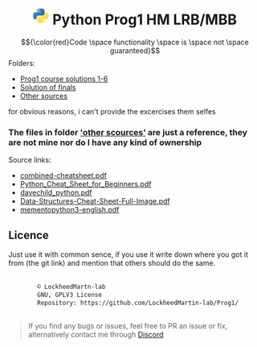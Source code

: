 <div align="center"><h1><img src="https://github.com/LockheedMartin-lab/Prog1/blob/main/Other%20sources/Other/Python-logo-notext.svg.png?raw=true" alt="" height=32px width=32px></img>&nbspPython Prog1 HM LRB/MBB</h1></div>

$${\color{red}Code \space functionality \space is \space not \space guaranteed}$$
Folders:
* [Prog1 course solutions 1-6](https://github.com/LockheedMartin-lab/Prog1/tree/main/Solution)
* [Solution of finals](https://github.com/LockheedMartin-lab/Prog1/tree/main/Finals)
* [Other sources](https://github.com/LockheedMartin-lab/Prog1/tree/main/Other%20sources%20)  

for obvious reasons, i can't provide the excercises them selfes 


### The files in folder ['other scources'](https://github.com/LockheedMartin-lab/Prog1/tree/main/Other%20sources%20) are just a reference, they are not mine nor do I have any kind of ownership
 Source links:  
 * [combined-cheatsheet.pdf](http://parallel.vub.ac.be/education/python/cheatsheets/combined-cheatsheet.pdf)
 * [Python_Cheat_Sheet_for_Beginners.pdf](https://www.datacamp.com/cheat-sheet/getting-started-with-python-cheat-sheet)
 * [davechild_python.pdf](https://cheatography.com/davechild/cheat-sheets/python/)
 * [Data-Structures-Cheat-Sheet-Full-Image.pdf](https://intellipaat.com/blog/tutorial/python-tutorial/data-structures-with-python-cheat-sheet/?US)
 * [mementopython3-english.pdf](https://perso.limsi.fr/pointal/_media/python:cours:mementopython3-english.pdf)

## Licence
Just use it with common sence, if you use it write down where you got it from (the git link) and mention that others should do the same. 

<pre>
    <code "color:white;background-color:black">
        ©️ LockheedMartn-lab
        GNU, GPLV3 License
        Repository: https://github.com/LockheedMartin-lab/Prog1/
    </code>
</pre>


<blockquote>If you find any bugs or issues, feel free to PR an issue or fix, alternatively contact me through <a href="https://discordapp.com/users/583700813818626109/">Discord</a>
